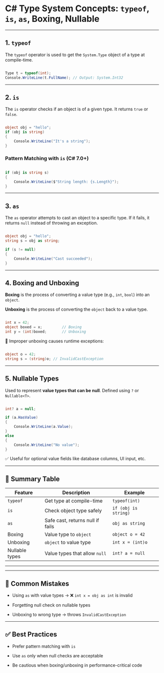 # C# Type System Concepts: `typeof`, `is`, `as`, Boxing, Nullable



---



## 1. `typeof`



The `typeof` operator is used to get the `System.Type` object of a type at compile-time.



```csharp

Type t = typeof(int);
Console.WriteLine(t.FullName); // Output: System.Int32

```



---



## 2. `is`



The `is` operator checks if an object is of a given type. It returns `true` or `false`.



```csharp

object obj = "hello";
if (obj is string)
{
    Console.WriteLine("It's a string");
}

```



### Pattern Matching with `is` (C# 7.0+)



```csharp

if (obj is string s)
{
    Console.WriteLine($"String length: {s.Length}");
}

```



---



## 3. `as`



The `as` operator attempts to cast an object to a specific type. If it fails, it returns `null` instead of throwing an exception.



```csharp

object obj = "hello";
string s = obj as string;

if (s != null)
{
    Console.WriteLine("Cast succeeded");
}

```



---



## 4. Boxing and Unboxing



**Boxing** is the process of converting a value type (e.g., `int`, `bool`) into an `object`.



**Unboxing** is the process of converting the `object` back to a value type.



```csharp

int x = 42;
object boxed = x;         // Boxing
int y = (int)boxed;       // Unboxing

```



🔔 Improper unboxing causes runtime exceptions:



```csharp

object o = 42;
string s = (string)o; // InvalidCastException

```



---



## 5. Nullable Types



Used to represent **value types that can be null**. Defined using `?` or `Nullable<T>`.



```csharp

int? a = null;

if (a.HasValue)
{
    Console.WriteLine(a.Value);
}
else
{
    Console.WriteLine("No value");
}

```



✅ Useful for optional value fields like database columns, UI input, etc.



---



## 🔁 Summary Table



| Feature        | Description                                 | Example                    |
|----------------|---------------------------------------------|----------------------------|
| `typeof`       | Get type at compile-time                    | `typeof(int)`              |
| `is`           | Check object type safely                    | `if (obj is string)`       |
| `as`           | Safe cast, returns null if fails            | `obj as string`            |
| Boxing         | Value type to `object`                      | `object o = 42`            |
| Unboxing       | `object` to value type                      | `int x = (int)o`           |
| Nullable types | Value types that allow `null`               | `int? a = null`            |



---







---



## 🧪 Common Mistakes



- Using `as` with value types → ❌ `int x = obj as int` is invalid

- Forgetting null check on nullable types

- Unboxing to wrong type → throws `InvalidCastException`



---



## ✅ Best Practices



- Prefer pattern matching with `is`

- Use `as` only when null checks are acceptable

- Be cautious when boxing/unboxing in performance-critical code
